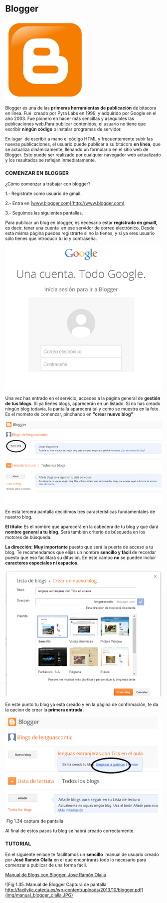# Blogger


![Fig 1.30 soportetecnicocurc.blogspot.com](img/Blogger.svg.png)




Blogger es una de las **primeras herramientas de publicación** de bitácora en línea. Fué  creado por Pyra Labs en 1999, y adquirido por Google en el año 2003. Fue pionero en hacer más sencillas y asequibles las publicaciones web.Para publicar contenidos, el usuario no tiene que escribir **ningún código** o instalar programas de servidor.

En lugar  de escribir a mano el código HTML y frecuentemente subir las nuevas publicaciones, el usuario puede publicar a su bitácora **en línea**, que se actualiza dinámicamente, llenando un formulario en el sitio web de Blogger. Esto puede ser realizado por cualquier navegador web actualizado y los resultados se reflejan inmediatamente.

### COMENZAR EN BLOGGER

¿Cómo comenzar a trabajar con blogger?

1.- Regístrate como usuario de gmail.

2.- Entra en [www.blogger.com](http://www.blogger.com)

3.- Seguimos las siguientes pantallas.

Para publicar un blog en blogger, es necesario estar **registrado en gmaill,** es decir, tener una cuenta  en ese servidor de correo electrónico. Desde esta misma página puedes registrarte si no la tienes, y si ya eres usuario sólo tienes que introducir tu id y contraseña. 


![Fig. 1.31 captura de pantalla](img/bloggerdef1.png)

Una vez has entrado en el servicio, accedes a la página general de **gestión de tus blogs**. Si ya tienes blogs, aparecerán en un listado. Si no has creado ningún blog todavía, la pantalla aparecerá tal y como se muestra en la foto. Es el mometo de comenzar, pinchando en **"crear nuevo blog"**


![Fig. 1.32captura de pantalla](img/bloggerdef2.png)




En esta tercera pantalla decidimos tres características fundamentales de nuestro blog. 

**El título:** Es el nombre que aparecerá en la cabecera de tu blog y que dará **nombre general a tu blog**. Será también criterio de búsqueda en los motores de búsqueda.

**La dirección:** **Muy importante** puesto que será la puerta de acceso a tu blog. Te recomendamos que elijas un nombre **sencillo y fácil** de recordar puesto que eso facilitará su difusión. En este campo **no** se pueden incluir **caracteres especiales ni espacios.**


![Fig 1.22 captura de pantalla](img/bloggerdef3.png)




En este punto tu blog ya está creado y en la página de confirmación, te da la opcion de crear la **primera entrada.**


![](img/bloggerdef4.png)


 Fig 1.34 captura de pantalla

Al final de estos pasos tu blog se habrá creado correctamente.

### TUTORIAL

En el siguiente enlace te facilitamos un **sencillo**  manual de usuario creado por **José Ramón Olalla** en el que encontrarás todo lo necesario para comenzar a publicar de una forma fácil.

[Manual de Blogs con Blogger. Jose Ramón Olalla](http://facilytic.catedu.es/wp-content/uploads/2013/10/blogger.pdf)


![Fig 1.35. Manual de Blogger Captura de pantalla http://facilytic.catedu.es/wp-content/uploads/2013/10/blogger.pdf](img/manual_blogger_olalla.JPG)




